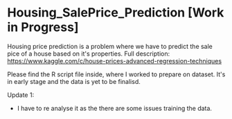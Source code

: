 # Housing_SalePrice_Prediction [Work in Progress]

Housing price prediction is a problem where we have to predict the sale pice of a house based on it's properties.
Full description: https://www.kaggle.com/c/house-prices-advanced-regression-techniques

Please find the R script file inside, where I worked to prepare on dataset. It's in early stage and the data is yet to be finalisd. 

Update 1:
- I have to re analyse it as the there are some issues training the data. 
